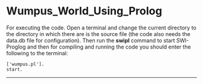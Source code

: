 # Wumpus_World_Using_Prolog

For executing the code. Open a terminal and change the current directory to the directory in which there are is the source file (the code also needs the data.db file for configuration). Then run the **swipl** command to start SWI-Proglog and then for compiling and running the code you should enter the following to the terminal: 

```
['wumpus.pl'].
start.
```

<hr />
